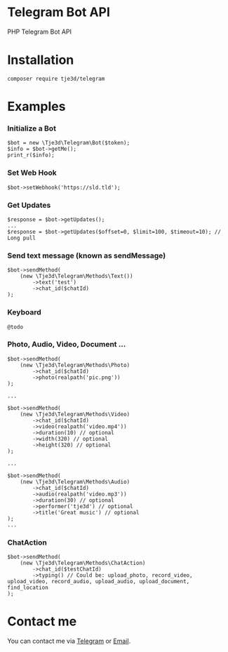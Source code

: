 # Telegram Bot API
PHP Telegram Bot API
# Installation
`composer require tje3d/telegram`
# Examples
### Initialize a Bot
```
$bot = new \Tje3d\Telegram\Bot($token);
$info = $bot->getMe();
print_r($info);
```
### Set Web Hook
```
$bot->setWebhook('https://sld.tld');
```

### Get Updates
```
$response = $bot->getUpdates();
...
$response = $bot->getUpdates($offset=0, $limit=100, $timeout=10); // Long pull
```

### Send text message (known as sendMessage)
```
$bot->sendMethod(
	(new \Tje3d\Telegram\Methods\Text())
	    ->text('test')
	    ->chat_id($chatId)
);
```

### Keyboard
```
@todo
```

### Photo, Audio, Video, Document ...
```
$bot->sendMethod(
	(new \Tje3d\Telegram\Methods\Photo)
		->chat_id($chatId)
		->photo(realpath('pic.png'))
);

...

$bot->sendMethod(
	(new \Tje3d\Telegram\Methods\Video)
		->chat_id($chatId)
		->video(realpath('video.mp4'))
		->duration(10) // optional
		->width(320) // optional
		->height(320) // optional
);

...

$bot->sendMethod(
	(new \Tje3d\Telegram\Methods\Audio)
		->chat_id($chatId)
		->audio(realpath('video.mp3'))
		->duration(30) // optional
		->performer('tje3d') // optional
		->title('Great music') // optional
);
...
```

### ChatAction
```
$bot->sendMethod(
	(new \Tje3d\Telegram\Methods\ChatAction)
		->chat_id($testChatId)
		->typing() // Could be: upload_photo, record_video, upload_video, record_audio, upload_audio, upload_document, find_location
);
```

# Contact me
You can contact me via [Telegram](https://telegram.me/tje3d) or [Email](mailto:tje3d@yahoo.com).